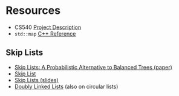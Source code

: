 # Resources
* CS540 [Project Description](http://cs.binghamton.edu/~kchiu/cs540/prog/2/)
* `std::map` [C++ Reference](http://www.cplusplus.com/reference/map/map/)

## Skip Lists
* [Skip Lists: A Probabilistic Alternative to Balanced Trees (paper)](https://epaperpress.com/sortsearch/download/skiplist.pdf)
* [Skip List](https://www.geeksforgeeks.org/skip-list/)
* [Skip Lists (slides)](https://www.cs.cmu.edu/~ckingsf/bioinfo-lectures/skiplists.pdf) 
* [Doubly Linked Lists](http://web.eecs.utk.edu/~bvanderz/teaching/cs140Fa09/notes/Dllists/#targetText=A%20sentinel%20node%20is%20a,the%20front%20of%20a%20list.&targetText=We%20could%20eliminate%20the%20container,sentinel%20node%20to%20the%20user.) (also on circular lists)
